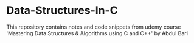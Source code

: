 # Data-Structures-In-C
This repository contains notes and code snippets from udemy course 'Mastering Data Structures &amp; Algorithms using C and C++' by Abdul Bari
